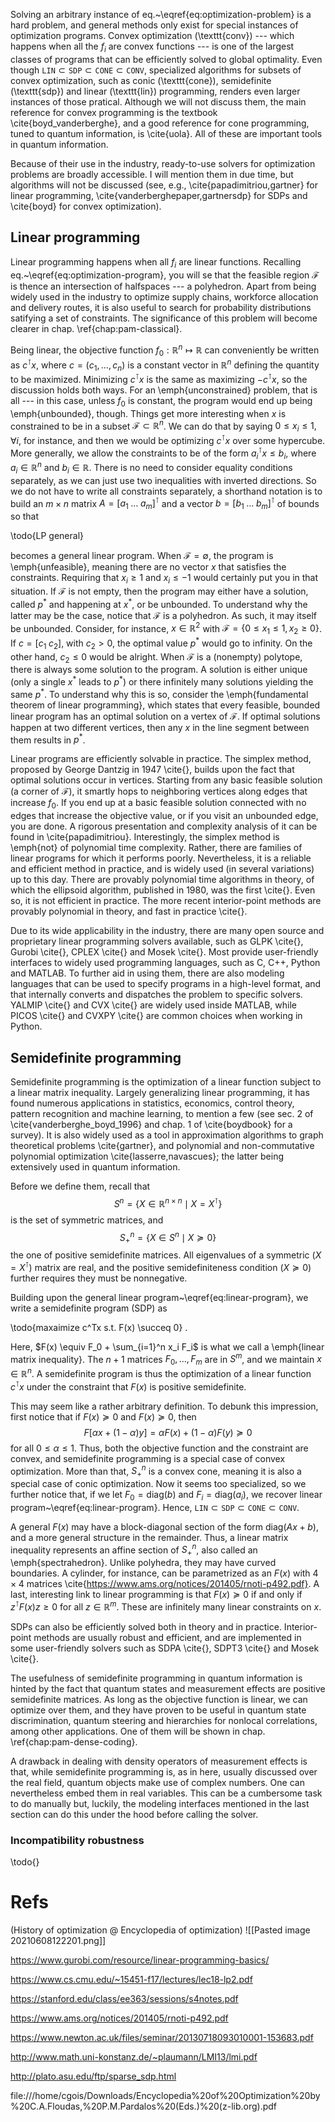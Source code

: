 Solving an arbitrary instance of eq.~\eqref{eq:optimization-problem} is a hard problem, and general methods only exist for special instances of optimization programs. Convex optimization (\texttt{conv}) --- which happens when all the $f_i$ are convex functions --- is one of the largest classes of programs that can be efficiently solved to global optimality. Even though $\texttt{LIN} \subset \texttt{SDP} \subset \texttt{CONE} \subset \texttt{CONV}$, specialized algorithms for subsets of convex optimization, such as conic (\texttt{cone}), semidefinite (\texttt{sdp}) and linear (\texttt{lin}) programming, renders even larger instances of those pratical. Although we will not discuss them, the main reference for convex programming is the textbook \cite{boyd_vanderberghe}, and a good reference for cone programming, tuned to quantum information, is \cite{uola}. All of these are important tools in quantum information.

Because of their use in the industry, ready-to-use solvers for optimization problems are broadly accessible. I will mention them in due time, but algorithms will not be discussed (see, e.g., \cite{papadimitriou,gartner} for linear programming, \cite{vanderberghepaper,gartnersdp} for SDPs and \cite{boyd} for convex optimization).

## Linear programming
Linear programming happens when all $f_i$ are linear functions. Recalling eq.~\eqref{eq:optimization-program}, you will se that the feasible region $\mathcal{F}$ is thence an intersection of halfspaces --- a polyhedron. Apart from being widely used in the industry to optimize supply chains, workforce allocation and delivery routes, it is also useful to search for probability distributions satifying a set of constraints. The significance of this problem will become clearer in chap. \ref{chap:pam-classical}.

Being linear, the objective function $f_0 : \mathbb{R}^n \mapsto \mathbb{R}$ can conveniently be written as $c^\intercal x$, where $c = (c_1, \ldots, c_n)$ is a constant vector in $\mathbb{R}^n$ defining the quantity to be maximized. Minimizing $c^\intercal x$ is the same as maximizing $-c^\intercal x$, so the discussion holds both ways. For an \emph{unconstrained} problem, that is all --- in this case, unless $f_0$ is constant, the program would end up being \emph{unbounded}, though. Things get more interesting when $x$ is constrained to be in a subset $\mathcal{F} \subset \mathbb{R}^n$. We can do that by saying $0 \leq x_i \leq 1, \,\forall i$, for instance, and then we would be optimizing $c^\intercal x$ over some hypercube. More generally, we allow the constraints to be of the form $a_i^\intercal x \leq b_i$, where $a_i \in \mathbb{R}^n$ and $b_i \in \mathbb{R}$. There is no need to consider equality conditions separately, as we can just use two inequalities with inverted directions. So we do not have to write all constraints separately, a shorthand notation is to build an $m \times n$ matrix $A = [a_1 \; \ldots \; a_m]^\intercal$ and a vector $b = [b_1 \; \ldots \; b_m]^\intercal$ of bounds so that

\todo{LP general}

becomes a general linear program. When $\mathcal{F} = \emptyset$, the program is \emph{unfeasible}, meaning there are no vector $x$ that satisfies the constraints. Requiring that $x_i \geq 1$ and $x_i \leq -1$ would certainly put you in that situation. If $\mathcal{F}$ is not empty, then the program may either have a solution, called $p^*$ and happening at $x^*$, or be unbounded. To understand why the latter may be the case, notice that $\mathcal{F}$ is a polyhedron. As such, it may itself be unbounded. Consider, for instance, $x \in \mathbb{R}^2$ with $\mathcal{F} = \{ 0 \leq x_1 \leq 1, x_2 \geq 0 \}$. If $c = [c_1 \; c_2]$, with $c_2 > 0$, the optimal value $p^*$ would go to infinity. On the other hand, $c_2 \leq 0$ would be alright. When $\mathcal{F}$ is a (nonempty) polytope, there is always some solution to the program. A solution is either unique (only a single $x^*$ leads to $p^*$) or there infinitely many solutions yielding the same $p^*$. To understand why this is so, consider the \emph{fundamental theorem of linear programming}, which states that every feasible, bounded linear program has an optimal solution on a vertex of $\mathcal{F}$. If optimal solutions happen at two different vertices, then any $x$ in the line segment between them results in $p^*$. 

Linear programs are efficiently solvable in practice. The simplex method, proposed by George Dantzig in 1947 \cite{}, builds upon the fact that optimal solutions occur in vertices. Starting from any basic feasible solution (a corner of $\mathcal{F}$), it smartly hops to neighboring vertices along edges that increase $f_0$. If you end up at a basic feasible solution connected with no edges that increase the objective value, or if you visit an unbounded edge, you are done. A rigorous presentation and complexity analysis of it can be found in \cite{papadimitriou}. Interestingly, the simplex method is \emph{not} of polynomial time complexity. Rather, there are families of linear programs for which it performs poorly. Nevertheless, it is a reliable and efficient method in practice, and is widely used (in several variations) up to this day. There are provably polynomial time algorithms in theory, of which the ellipsoid algorithm, published in 1980, was the first \cite{}. Even so, it is not efficient in practice. The more recent interior-point methods are provably polynomial in theory, and fast in practice \cite{}.

Due to its wide applicability in the industry, there are many open source and proprietary linear programming solvers available, such as GLPK \cite{}, Gurobi \cite{}, CPLEX \cite{} and Mosek \cite{}. Most provide user-friendly interfaces to widely used programming languages, such as C, C++, Python and MATLAB. To further aid in using them, there are also modeling languages that can be used to specify programs in a high-level format, and that internally converts and dispatches the problem to specific solvers. YALMIP \cite{} and CVX \cite{} are widely used inside MATLAB, while PICOS \cite{} and CVXPY \cite{} are common choices when working in Python.


## Semidefinite programming
Semidefinite programming is the optimization of a linear function subject to a linear matrix inequality. Largely generalizing linear programming, it has found numerous applications in statistics, economics, control theory, pattern recognition and machine learning, to mention a few (see sec. 2 of \cite{vanderberghe_boyd_1996} and chap. 1 of \cite{boydbook} for a survey). It is also widely used as a tool in approximation algorithms to graph theoretical problems \cite{gartner}, and polynomial and non-commutative polynomial optimization \cite{lasserre,navascues}; the latter being extensively used in quantum information.

Before we define them, recall that
$$
S^n = \{ X \in \mathbb{R}^{n \times n} \mid X = X^\intercal \}
$$
is the set of symmetric matrices, and
$$
S_+^n = \{ X \in S^n \mid X \succeq 0 \}
$$
the one of positive semidefinite matrices. All eigenvalues of a symmetric ($X = X^\intercal$) matrix are real, and the positive semidefiniteness condition ($X \succeq 0$) further requires they must be nonnegative.

Building upon the general linear program~\eqref{eq:linear-program}, we write a semidefinite program (SDP) as

\todo{maxaimize c^Tx s.t. F(x) \succeq 0} .

Here, $F(x) \equiv F_0 + \sum_{i=1}^n x_i F_i$ is what we call a \emph{linear matrix inequality}. The $n + 1$ matrices $F_0, \ldots, F_m$ are in $S^m$, and we maintain $x \in \mathbb{R}^n$. A semidefinite program is thus the optimization of a linear function $c^\intercal x$ under the constraint that $F(x)$ is positive semidefinite.

This may seem like a rather arbitrary definition. To debunk this impression, first notice that if $F(x) \succeq 0$ and $F(x) \succeq 0$, then
$$
F[ \alpha x + (1 - \alpha) y ] = \alpha F(x) + (1- \alpha) F(y) \succeq 0
$$
for all $0 \leq \alpha \leq 1$. Thus, both the objective function and the constraint are convex, and semidefinite programming is a special case of convex optimization. More than that, $S_+^n$ is a convex cone, meaning it is also a special case of conic optimization. Now it seems too specialized, so we further notice that, if we let $F_0 = \text{diag}(b)$ and $F_i = \text{diag}(a_i)$, we recover linear program~\eqref{eq:linear-program}. Hence, $\texttt{LIN} \subset \texttt{SDP} \subset \texttt{CONE} \subset \texttt{CONV}$.

A general $F(x)$ may have a block-diagonal section of the form $\text{diag}(Ax + b)$, and a more general structure in the remainder. Thus, a linear matrix inequality represents an affine section of $S_+^n$, also called an \emph{spectrahedron}. Unlike polyhedra, they may have curved boundaries. A cylinder, for instance, can be parametrized as an $F(x)$ with $4 \times 4$ matrices \cite{https://www.ams.org/notices/201405/rnoti-p492.pdf}. A last, interesting link to linear programming is that $F(x) \succeq 0$ if and only if $z^\intercal F(x) z \geq 0$ for all $z \in \mathbb{R}^m$. These are infinitely many linear constraints on $x$.

SDPs can also be efficiently solved both in theory and in practice. Interior-point methods are usually robust and efficient, and are implemented in some user-friendly solvers such as SDPA \cite{}, SDPT3 \cite{} and Mosek \cite{}.

The usefulness of semidefinite programming in quantum information is hinted by the fact that quantum states and measurement effects are positive semidefinite matrices. As long as the objective function is linear, we can optimize over them, and they have proven to be useful in quantum state discrimination, quantum steering and hierarchies for nonlocal correlations, among other applications. One of them will be shown in chap. \ref{chap:pam-dense-coding}.

A drawback in dealing with density operators of measurement effects is that, while semidefinite programming is, as in here, usually discussed over the real field, quantum objects make use of complex numbers. One can nevertheless embed them in real variables. This can be a cumbersome task to do manually but, luckily, the modeling interfaces mentioned in the last section can do this under the hood before calling the solver.

### Incompatibility robustness
\todo{}


# Refs
(History of optimization @ Encyclopedia of optimization)
![[Pasted image 20210608122201.png]]

https://www.gurobi.com/resource/linear-programming-basics/

https://www.cs.cmu.edu/~15451-f17/lectures/lec18-lp2.pdf

https://stanford.edu/class/ee363/sessions/s4notes.pdf

https://www.ams.org/notices/201405/rnoti-p492.pdf

https://www.newton.ac.uk/files/seminar/20130718093010001-153683.pdf

http://www.math.uni-konstanz.de/~plaumann/LMI13/lmi.pdf

http://plato.asu.edu/ftp/sparse_sdp.html

file:///home/cgois/Downloads/Encyclopedia%20of%20Optimization%20by%20C.A.Floudas,%20P.M.Pardalos%20(Eds.)%20(z-lib.org).pdf